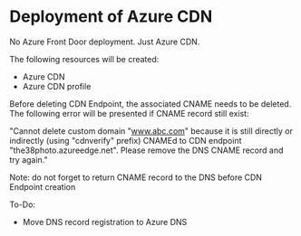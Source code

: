 # Deployment of Azure CDN

No Azure Front Door deployment. Just Azure CDN.

The following resources will be created:
- Azure CDN
- Azure CDN profile


Before deleting CDN Endpoint, the associated CNAME needs to be deleted. The following error will be presented if CNAME record still exist:

"Cannot delete custom domain "www.abc.com" because it is still directly or indirectly (using "cdnverify" prefix) CNAMEd to CDN endpoint "the38photo.azureedge.net". Please remove the DNS CNAME record and try again."

Note: do not forget to return CNAME record to the DNS before CDN Endpoint creation

To-Do:
- Move DNS record registration to Azure DNS